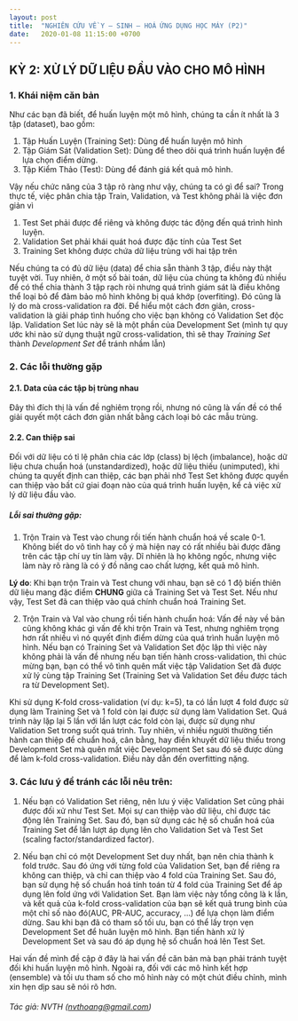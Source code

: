 ```yaml
---
layout: post
title:  "NGHIÊN CỨU VỀ Y – SINH – HOÁ ỨNG DỤNG HỌC MÁY (P2)"
date:   2020-01-08 11:15:00 +0700
---
```


## KỲ 2: XỬ LÝ DỮ LIỆU ĐẦU VÀO CHO MÔ HÌNH
### 1. Khái niệm căn bản
Như các bạn đã biết, để huấn luyện một mô hình, chúng ta cần ít nhất là 3 tập (dataset), bao gồm:
1. Tập Huấn Luyện (Training Set): Dùng để huấn luyện mô hình
2. Tập Giám Sát (Validation Set): Dùng để theo dõi quá trình huấn luyện để lựa chọn điểm dừng.
3. Tập Kiểm Thảo (Test): Dùng để đánh giá kết quả mô hình.

Vậy nếu chức năng của 3 tập rõ ràng như vậy, chúng ta có gì để sai? Trong thực tế, việc phân chia tập Train, Validation, và Test không phải là việc đơn giản vì
1. Test Set phải được để riêng và không được tác động đến quá trình hình luyện.
2. Validation Set phải khái quát hoá được đặc tính của Test Set
3. Training Set không được chứa dữ liệu trùng với hai tập trên

Nếu chúng ta có đủ dữ liệu (data) để chia sẵn thành 3 tập, điều này thật tuyệt vời. Tuy nhiên, ở một số bài toán, dữ liệu của chúng ta không đủ nhiều để có thể chia thành 3 tập rạch ròi nhưng quá trình giám sát là điều không thể loại bỏ để đảm bảo mô hình không bị quá khớp (overfiting). Đó cũng là lý do mà cross-validation ra đời. Để hiểu một cách đơn giản, cross-validation là giải pháp tình huống cho việc bạn không có Validation Set độc lập. Validation Set lúc này sẽ là một phần của Development Set (mình tự quy ước khi nào sử dụng thuật ngữ cross-validation, thì sẽ thay *Training Set* thành *Development Set* để tránh nhầm lẫn)

### 2. Các lỗi thường gặp
#### 2.1. Data của các tập bị trùng nhau
Đây thì đích thị là vấn đề nghiêm trọng rồi, nhưng nó cũng là vấn đề có thể giải quyết một cách đơn giản nhất bằng cách loại bỏ các mẫu trùng.

#### 2.2. Can thiệp sai
Đối với dữ liệu có tỉ lệ phân chia các lớp (class) bị lệch (imbalance), hoặc dữ liệu chưa chuẩn hoá (unstandardized), hoặc dữ liệu thiếu (unimputed), khi chúng ta quyết định can thiệp, các bạn phải nhớ Test Set không được quyền can thiệp vào bất cứ giai đoạn nào của quá trình huấn luyện, kể cả việc xử lý dữ liệu đầu vào.

##### Lỗi sai thường gặp:
1. Trộn Train và Test vào chung rồi tiến hành chuẩn hoá về scale 0-1. Không biết do vô tình hay cố ý mà hiện nay có rất nhiều bài được đăng trên các tập chí uy tín làm vậy. Dĩ nhiên là họ không ngốc, nhưng việc làm này rõ ràng là có ý đồ năng cao chất lượng, kết quả mô hình. 

**Lý do**: Khi bạn trộn Train và Test chung với nhau, bạn sẽ có 1 độ biến thiên dữ liệu mang đặc điểm **CHUNG** giữa cả Training Set và Test Set. Nếu như vậy, Test Set đã can thiệp vào quá chính chuẩn hoá Training Set.

2. Trộn Train và Val vào chung rồi tiến hành chuẩn hoá: Vấn đề này về bản cũng không khác gì vấn đề khi trộn Train và Test, nhưng nghiêm trọng hơn rất nhiều vì nó quyết định điểm dừng của quá trình huấn luyện mô hình. Nếu bạn có Training Set và Validation Set độc lập thì việc này không phải là vấn đề nhưng nếu bạn tiến hành cross-validation, thì chúc mừng bạn, bạn có thể vô tình quên mất việc tập Validation Set đã được xử lý cùng tập Training Set (Training Set và Validation Set đều được tách ra từ Development Set). 

Khi sử dụng K-fold cross-validation (ví dụ: k=5), ta có lần lượt 4 fold được sử dụng làm Training Set  và 1 fold còn lại được sử dụng làm Validation Set. Quá trình này lặp lại 5 lần với lần lượt các fold còn lại, được sử dụng như Validation Set trong suốt quá trình. Tuy nhiên, vì nhiều người thường tiến hành can thiệp để chuẩn hoá, cân bằng, hay điền khuyết dữ liệu thiếu trong Development Set mà quên mất việc Development Set sau đó sẽ được dùng để làm k-fold cross-validation. Điều này dẫn đến overfitting nặng.

### 3. Các lưu ý để tránh các lỗi nêu trên:
1. Nếu bạn có Validation Set riêng, nên lưu ý việc Validation Set cũng phải được đối xử như Test Set. Mọi sự can thiệp vào dữ liệu, chỉ được tác động lên Training Set. Sau đó, bạn sử dụng các hệ số chuẩn hoá của Training Set để lần lượt áp dụng lên cho Validation Set và Test Set (scaling factor/standardized factor).

2. Nếu bạn chỉ có một Development Set duy nhất, bạn nên chia thành k fold trước. Sau đó ứng với từng fold của Validation Set, bạn để riêng ra không can thiệp, và chỉ can thiệp vào 4 fold của Training Set. Sau đó, bạn sử dụng hệ số chuẩn hoá tính toán từ 4 fold của Training Set để áp dụng lên fold ứng với Validation Set. Bạn làm việc này tổng công là k lần, và kết quả của k-fold cross-validation của bạn sẽ kết quả trung bình của một chỉ số nào đó(AUC, PR-AUC, accuracy, …) để lựa chọn làm điểm dừng. Sau khi bạn đã có tham số tối ưu, bạn có thể lấy trọn vẹn Development Set  để huân luyện mô hình. Bạn tiến hành xử lý Development Set và sau đó áp dụng hệ số chuẩn hoá lên Test Set.

Hai vấn đề mình đề cập ở đây là hai vấn đề căn bản mà bạn phải tránh tuyệt đối khi huấn luyện mô hình. Ngoài ra, đối với các mô hình kết hợp (ensemble) và tối ưu tham số cho mô hình này có một chút điều chỉnh, mình xin hẹn dịp sau sẽ nói rõ hơn.

###### Tác giả: NVTH (nvthoang@gmail.com)
